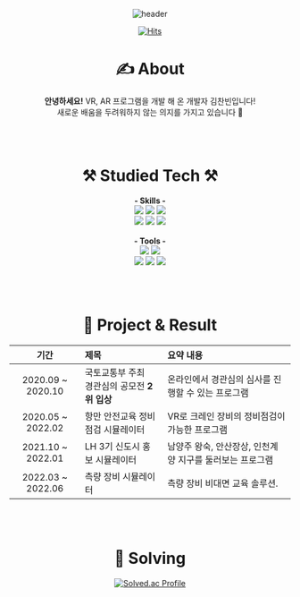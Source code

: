<div align=center>
  
![header](https://capsule-render.vercel.app/api?type=waving&color=auto&height=300&section=header&text=Welcome!%20%20%20%20%20👋&fontAlignY=38&fontAlign=30&fontColor=0B0B61&fontSize=70&desc=ChanBin's%20GitHub%20Profile&descSize=24&descAlignY=56&descAlign=22)

  [![Hits](https://hits.seeyoufarm.com/api/count/incr/badge.svg?url=https%3A%2F%2Fgithub.com%2FNoonsom%2Fhit-counter&count_bg=%2379C83D&title_bg=%237C5B37&icon=&icon_color=%23E7E7E7&title=count&edge_flat=false)](https://hits.seeyoufarm.com)
  
# ✍️ About
**안녕하세요!** VR, AR 프로그램을 개발 해 온 개발자 김찬빈입니다! <br>
새로운 배움을 두려워하지 않는 의지를 가지고 있습니다 :green_heart:

<br><br>
# ⚒️ Studied Tech ⚒️️
**- Skills -**<br>
<img src="https://img.shields.io/badge/C++-00599C?style=flat-square&logo=C%2B%2B&logoColor=white"/></a>
<img src="https://img.shields.io/badge/C%20Sharp-239120?style=flat-square&logo=C%20Sharp&logoColor=white"/></a>
<img src="https://img.shields.io/badge/Python-3776AB?style=flat-square&logo=Python&logoColor=white"/></a><br>
<img src="https://img.shields.io/badge/CSS-1572B6?style=flat-square&logo=CSS3&logoColor=white"/></a>
<img src="https://img.shields.io/badge/JavaScript-F7DF1E?style=flat-square&logo=JavaScript&logoColor=white"/></a>
<img src="https://img.shields.io/badge/MySQL-4479A1?style=flat-square&logo=MySQL&logoColor=white"/></a>
<br><br>
**- Tools -** <br>
<img src="https://img.shields.io/badge/Unreal%20Engine-0E1128?style=flat-square&logo=Unreal%20Engine&logoColor=white"/></a>
<img src="https://img.shields.io/badge/Unity%20Engine-FFFFFF?style=flat-square&logo=Unity&logoColor=black"/></a>  
<img src="https://img.shields.io/badge/Git-F05032?style=flat-square&logo=Git&logoColor=white"/></a>
<img src="https://img.shields.io/badge/Visual%20Studio-5C2D91?style=flat-square&logo=Visual%20Studio&logoColor=white"/></a>
<img src="https://img.shields.io/badge/Sublime-FF9800?style=flat-square&logo=Sublime%20text&logoColor=white"/></a>
  
<br><br>

# 👑 Project & Result

| 기간 | 제목 | 요약 내용 |
| :------: | :------ | :------ |
| 2020.09 ~ 2020.10 | 국토교통부 주최<br>경관심의 공모전 **2위 입상** | 온라인에서 경관심의 심사를 진행할 수 있는 프로그램 |
| 2020.05 ~ 2022.02 | 항만 안전교육 정비점검 시뮬레이터 | VR로 크레인 장비의 정비점검이 가능한 프로그램 |
| 2021.10 ~ 2022.01 | LH 3기 신도시 홍보 시뮬레이터 | 남양주 왕숙, 안산장상, 인천계양 지구를 둘러보는 프로그램|
| 2022.03 ~ 2022.06 | 측량 장비 시뮬레이터 | 측량 장비 비대면 교육 솔루션.|

<br><br>
# :running: Solving
[![Solved.ac Profile](http://mazassumnida.wtf/api/v2/generate_badge?boj=devbini)](https://solved.ac/devbini/)<br>
</div>

